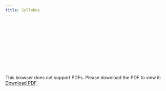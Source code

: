 ```yaml
---
title: Syllabus
---
```

<object data="content/materials/POL332_Syl.pdf" type="application/pdf" width="700px" height="700px">
    <embed src="content/materials/POL332_Syl.pdf">
        <p>This browser does not support PDFs. Please download the PDF to view it: <a href="http://yoursite.com/the.pdf">Download PDF</a>.</p>
    </embed>
</object>
